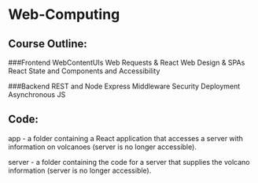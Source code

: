 # Web-Computing

## Course Outline:
###Frontend
WebContentUIs
Web Requests & React
Web Design & SPAs
React State and Components and Accessibility

###Backend
REST and Node
Express Middleware
Security
Deployment
Asynchronous JS

## Code:
app - a folder containing a React application that accesses a server with information on volcanoes (server is no longer accessible).

server -  a folder containing the code for a server that supplies the volcano information (server is no longer accessible).
